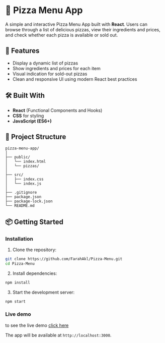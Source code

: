 # 🍕 Pizza Menu App

A simple and interactive Pizza Menu App built with **React**. Users can browse through a list of delicious pizzas, view their ingredients and prices, and check whether each pizza is available or sold out.

## 🚀 Features

- Display a dynamic list of pizzas
- Show ingredients and prices for each item
- Visual indication for sold-out pizzas
- Clean and responsive UI using modern React best practices

## 🛠️ Built With

- **React** (Functional Components and Hooks)
- **CSS** for styling
- **JavaScript (ES6+)**

## 📁 Project Structure

```
pizza-menu-app/
│
├── public/
│   └── index.html
│   └── pizzas/
│
├── src/
│   ├── index.css
│   └── index.js
│
├── .gitignore
├── package.json
├── package-lock.json
└── README.md
```

## 📦 Getting Started

### Installation

1. Clone the repository:

```bash
git clone https://github.com/FarahAkl/Pizza-Menu.git
cd Pizza-Menu
```

2. Install dependencies:

```bash
npm install

```

3. Start the development server:

```bash
npm start

```

### Live demo

to see the live demo [click here](https://pizza-menu-beta-five.vercel.app/)

The app will be available at `http://localhost:3000`.
